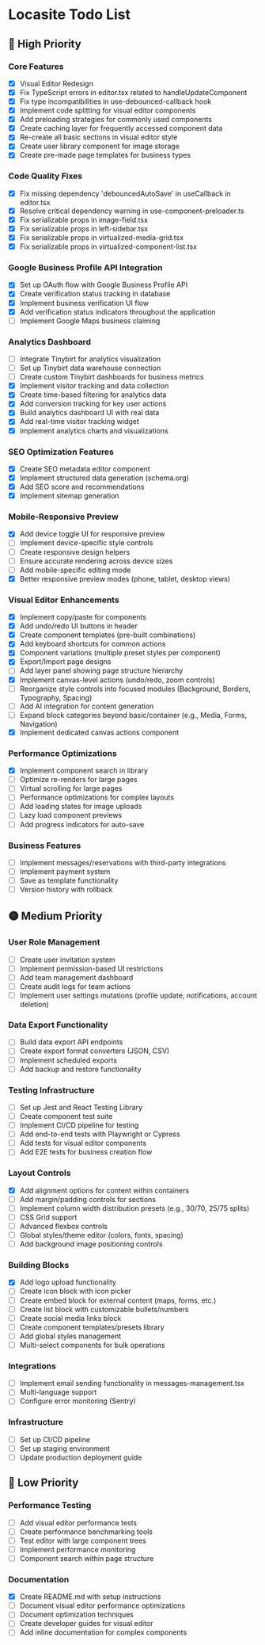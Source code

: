 # Locasite Todo List

## 🔴 High Priority

### Core Features

- [x] Visual Editor Redesign
- [x] Fix TypeScript errors in editor.tsx related to handleUpdateComponent
- [x] Fix type incompatibilities in use-debounced-callback hook
- [x] Implement code splitting for visual editor components
- [x] Add preloading strategies for commonly used components
- [x] Create caching layer for frequently accessed component data
- [x] Re-create all basic sections in visual editor style
- [x] Create user library component for image storage
- [x] Create pre-made page templates for business types

### Code Quality Fixes

- [x] Fix missing dependency 'debouncedAutoSave' in useCallback in editor.tsx
- [x] Resolve critical dependency warning in use-component-preloader.ts
- [x] Fix serializable props in image-field.tsx
- [x] Fix serializable props in left-sidebar.tsx
- [x] Fix serializable props in virtualized-media-grid.tsx
- [x] Fix serializable props in virtualized-component-list.tsx

### Google Business Profile API Integration

- [x] Set up OAuth flow with Google Business Profile API
- [x] Create verification status tracking in database
- [x] Implement business verification UI flow
- [x] Add verification status indicators throughout the application
- [ ] Implement Google Maps business claiming

### Analytics Dashboard

- [ ] Integrate Tinybirt for analytics visualization
- [ ] Set up Tinybirt data warehouse connection
- [ ] Create custom Tinybirt dashboards for business metrics
- [x] Implement visitor tracking and data collection
- [x] Create time-based filtering for analytics data
- [x] Add conversion tracking for key user actions
- [x] Build analytics dashboard UI with real data
- [x] Add real-time visitor tracking widget
- [x] Implement analytics charts and visualizations

### SEO Optimization Features

- [x] Create SEO metadata editor component
- [x] Implement structured data generation (schema.org)
- [x] Add SEO score and recommendations
- [x] Implement sitemap generation

### Mobile-Responsive Preview

- [x] Add device toggle UI for responsive preview
- [ ] Implement device-specific style controls
- [ ] Create responsive design helpers
- [ ] Ensure accurate rendering across device sizes
- [ ] Add mobile-specific editing mode
- [x] Better responsive preview modes (phone, tablet, desktop views)

### Visual Editor Enhancements

- [x] Implement copy/paste for components
- [x] Add undo/redo UI buttons in header
- [x] Create component templates (pre-built combinations)
- [x] Add keyboard shortcuts for common actions
- [x] Component variations (multiple preset styles per component)
- [x] Export/Import page designs
- [ ] Add layer panel showing page structure hierarchy
- [x] Implement canvas-level actions (undo/redo, zoom controls)
- [ ] Reorganize style controls into focused modules (Background, Borders, Typography, Spacing)
- [ ] Add AI integration for content generation
- [ ] Expand block categories beyond basic/container (e.g., Media, Forms, Navigation)
- [x] Implement dedicated canvas actions component

### Performance Optimizations

- [x] Implement component search in library
- [ ] Optimize re-renders for large pages
- [ ] Virtual scrolling for large pages
- [ ] Performance optimizations for complex layouts
- [ ] Add loading states for image uploads
- [ ] Lazy load component previews
- [ ] Add progress indicators for auto-save

### Business Features

- [ ] Implement messages/reservations with third-party integrations
- [ ] Implement payment system
- [ ] Save as template functionality
- [ ] Version history with rollback

## 🟡 Medium Priority

### User Role Management

- [ ] Create user invitation system
- [ ] Implement permission-based UI restrictions
- [ ] Add team management dashboard
- [ ] Create audit logs for team actions
- [ ] Implement user settings mutations (profile update, notifications, account deletion)

### Data Export Functionality

- [ ] Build data export API endpoints
- [ ] Create export format converters (JSON, CSV)
- [ ] Implement scheduled exports
- [ ] Add backup and restore functionality

### Testing Infrastructure

- [ ] Set up Jest and React Testing Library
- [ ] Create component test suite
- [ ] Implement CI/CD pipeline for testing
- [ ] Add end-to-end tests with Playwright or Cypress
- [ ] Add tests for visual editor components
- [ ] Add E2E tests for business creation flow

### Layout Controls

- [x] Add alignment options for content within containers
- [ ] Add margin/padding controls for sections
- [ ] Implement column width distribution presets (e.g., 30/70, 25/75 splits)
- [ ] CSS Grid support
- [ ] Advanced flexbox controls
- [ ] Global styles/theme editor (colors, fonts, spacing)
- [ ] Add background image positioning controls

### Building Blocks

- [x] Add logo upload functionality
- [ ] Create icon block with icon picker
- [ ] Create embed block for external content (maps, forms, etc.)
- [ ] Create list block with customizable bullets/numbers
- [ ] Create social media links block
- [ ] Create component templates/presets library
- [ ] Add global styles management
- [ ] Multi-select components for bulk operations

### Integrations

- [ ] Implement email sending functionality in messages-management.tsx
- [ ] Multi-language support
- [ ] Configure error monitoring (Sentry)

### Infrastructure

- [ ] Set up CI/CD pipeline
- [ ] Set up staging environment
- [ ] Update production deployment guide

## 🔵 Low Priority

### Performance Testing

- [ ] Add visual editor performance tests
- [ ] Create performance benchmarking tools
- [ ] Test editor with large component trees
- [ ] Implement performance monitoring
- [ ] Component search within page structure

### Documentation

- [x] Create README.md with setup instructions
- [ ] Document visual editor performance optimizations
- [ ] Document optimization techniques
- [ ] Create developer guides for visual editor
- [ ] Add inline documentation for complex components
